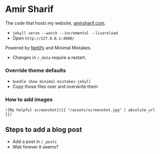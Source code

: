 # Amir Sharif

The code that hosts my website, [amirsharif.com](http://www.amirsharif.com).

- `jekyll serve --watch --incremental --livereload`
- Open `http://127.0.0.1:4000/`

Powered by [Netlify](https://www.netlify.com/) and Minimal Mistakes.

- Changes in `/_data` require a restart.

### Override theme defaults

- `bundle show minimal-mistakes-jekyll`
- Copy those files over and overwrite them

### How to add images

`![My helpful screenshot]({{ "/assets/screenshot.jpg" | absolute_url }})`

## Steps to add a blog post

- Add a post in `/_posts`
- Wait forever it seems?
